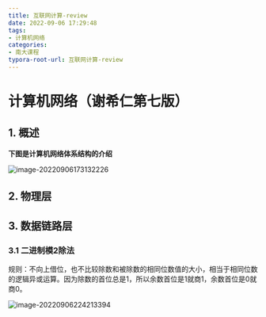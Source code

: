 ```yaml
---
title: 互联网计算-review
date: 2022-09-06 17:29:48
tags:
- 计算机网络
categories:
- 南大课程
typora-root-url: 互联网计算-review
---
```


# 计算机网络（谢希仁第七版）

## 1. 概述

**下图是计算机网络体系结构的介绍**

![image-20220906173132226](image-20220906173132226.png)

## 2. 物理层

## 3. 数据链路层

### 3.1 二进制模2除法

规则：不向上借位，也不比较除数和被除数的相同位数值的大小，相当于相同位数的逻辑异或运算。因为除数的首位总是1，所以余数首位是1就商1，余数首位是0就商0。

![image-20220906224213394](image-20220906224213394.png)

